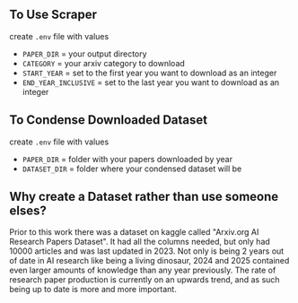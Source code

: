 ## To Use Scraper
create `.env` file with values
- `PAPER_DIR` = your output directory
- `CATEGORY` = your arxiv category to download
- `START_YEAR` = set to the first year you want to download as an integer
- `END_YEAR_INCLUSIVE` = set to the last year you want to download as an integer

## To Condense Downloaded Dataset
create `.env` file with values
- `PAPER_DIR` = folder with your papers downloaded by year
- `DATASET_DIR` = folder where your condensed dataset will be

## Why create a Dataset rather than use someone elses?
Prior to this work there was a dataset on kaggle called "Arxiv.org AI Research Papers Dataset". It had all the columns needed, but only had 10000 articles and was last updated in 2023. Not only is being 2 years out of date in AI research like being a living dinosaur, 2024 and 2025 contained even larger amounts of knowledge than any year previously. The rate of research paper production is currently on an upwards trend, and as such being up to date is more and more important.